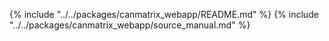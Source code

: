 {% include "../../packages/canmatrix_webapp/README.md" %}
{% include "../../packages/canmatrix_webapp/source_manual.md" %}